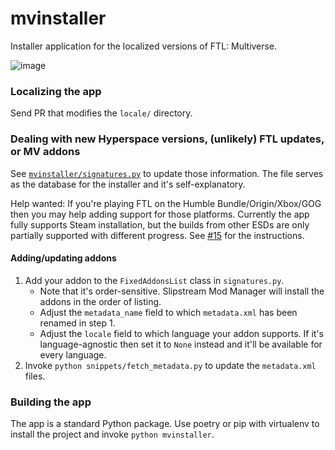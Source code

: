 # mvinstaller

Installer application for the localized versions of FTL: Multiverse.

![image](https://user-images.githubusercontent.com/11943013/189501931-0eff4fab-6cc3-47df-8347-6897a941b5d8.png)

### Localizing the app

Send PR that modifies the `locale/` directory.

### Dealing with new Hyperspace versions, (unlikely) FTL updates, or MV addons

See [`mvinstaller/signatures.py`](mvinstaller/signatures.py) to update those information.
The file serves as the database for the installer and it's self-explanatory.

Help wanted: If you're playing FTL on the Humble Bundle/Origin/Xbox/GOG then you may help adding support for those platforms.
Currently the app fully supports Steam installation, but the builds from other ESDs are only partially supported with different progress.
See [#15](https://github.com/ftl-mv-translation/mvinstaller/issues/15) for the instructions.

#### Adding/updating addons

1. Add your addon to the `FixedAddonsList` class in `signatures.py`.
   * Note that it's order-sensitive. Slipstream Mod Manager will install the addons in the order of listing.
   * Adjust the `metadata_name` field to which `metadata.xml` has been renamed in step 1.
   * Adjust the `locale` field to which language your addon supports.
     If it's language-agnostic then set it to `None` instead and it'll be available for every language.
2. Invoke `python snippets/fetch_metadata.py` to update the `metadata.xml` files.

### Building the app

The app is a standard Python package. Use poetry or pip with virtualenv to install the project and invoke
`python mvinstaller`.
